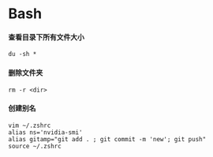 # Bash

#### 查看目录下所有文件大小
`du -sh * `
#### 删除文件夹
`rm -r <dir>`
#### 创建别名
```
vim ~/.zshrc
alias ns='nvidia-smi'
alias gitamp="git add . ; git commit -m 'new'; git push"
source ~/.zshrc
```
